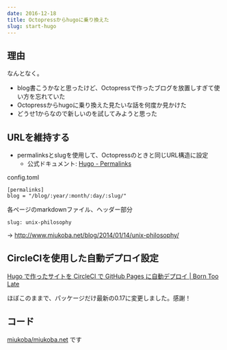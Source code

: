 ```yaml
---
date: 2016-12-18
title: Octopressからhugoに乗り換えた
slug: start-hugo
---
```


## 理由

なんとなく。

- blog書こうかなと思ったけど、Octopressで作ったブログを放置しすぎて使い方を忘れていた
- Octopressからhugoに乗り換えた見たいな話を何度か見かけた
- どうせ1からなので新しいのを試してみようと思った

<!--more-->


## URLを維持する

- permalinksとslugを使用して、Octopressのときと同じURL構造に設定
  - 公式ドキュメント: [Hugo - Permalinks](https://gohugo.io/extras/permalinks/)

config.toml

```
[permalinks]
blog = "/blog/:year/:month/:day/:slug/"
```

各ページのmarkdownファイル、ヘッダー部分

```
slug: unix-philosophy
```

-> http://www.miukoba.net/blog/2014/01/14/unix-philosophy/


## CircleCIを使用した自動デプロイ設定

[Hugo で作ったサイトを CircleCI で GitHub Pages に自動デプロイ | Born Too Late](https://blog.yuyat.jp/post/auto-deploy-hugo-to-github-pages-with-circleci/)

ほぼこのままで、パッケージだけ最新の0.17に変更しました。感謝！


## コード

[miukoba/miukoba.net](https://github.com/miukoba/miukoba.net) です

